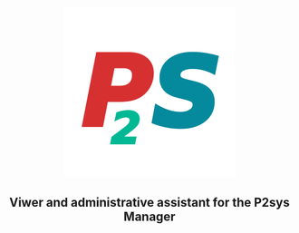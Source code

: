 <p align="center"><img src="readme_data/p2syslogo.png"></p>

<h2 align="center">Viwer and administrative assistant for the P2sys Manager</h2>
